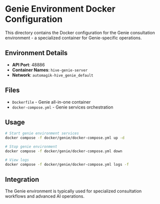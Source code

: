 # Genie Environment Docker Configuration

This directory contains the Docker configuration for the Genie consultation environment - a specialized container for Genie-specific operations.

## Environment Details
- **API Port**: 48886
- **Container Names**: `hive-genie-server`
- **Network**: `automagik-hive_genie_default`

## Files
- `Dockerfile` - Genie all-in-one container
- `docker-compose.yml` - Genie services orchestration

## Usage
```bash
# Start genie environment services
docker compose -f docker/genie/docker-compose.yml up -d

# Stop genie environment
docker compose -f docker/genie/docker-compose.yml down

# View logs
docker compose -f docker/genie/docker-compose.yml logs -f
```

## Integration
The Genie environment is typically used for specialized consultation workflows and advanced AI operations.
